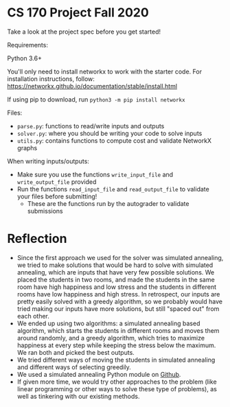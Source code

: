 # CS 170 Project Fall 2020

Take a look at the project spec before you get started!

Requirements:

Python 3.6+

You'll only need to install networkx to work with the starter code. For installation instructions, follow: https://networkx.github.io/documentation/stable/install.html

If using pip to download, run `python3 -m pip install networkx`


Files:
- `parse.py`: functions to read/write inputs and outputs
- `solver.py`: where you should be writing your code to solve inputs
- `utils.py`: contains functions to compute cost and validate NetworkX graphs

When writing inputs/outputs:
- Make sure you use the functions `write_input_file` and `write_output_file` provided
- Run the functions `read_input_file` and `read_output_file` to validate your files before submitting!
  - These are the functions run by the autograder to validate submissions

# Reflection

- Since the first approach we used for the solver was simulated annealing, we tried to make solutions that would be hard to solve with simulated annealing, which are inputs that have very few possible solutions. We placed the students in two rooms, and made the students in the same room have high happiness and low stress and the students in different rooms have low happiness and high stress. In retrospect, our inputs are pretty easily solved with a greedy algorithm, so we probably would have tried making our inputs have more solutions, but still "spaced out" from each other.
- We ended up using two algorithms: a simulated annealing based algorithm, which starts the students in different rooms and moves them around randomly, and a greedy algorithm, which tries to maximize happiness at every step while keeping the stress below the maximum. We ran both and picked the best outputs.
- We tried different ways of moving the students in simulated annealing and different ways of selecting greedily.
- We used a simulated annealing Python module on [Github](https://github.com/perrygeo/simanneal).
- If given more time, we would try other approaches to the problem (like linear programming or other ways to solve these type of problems), as well as tinkering with our existing methods.